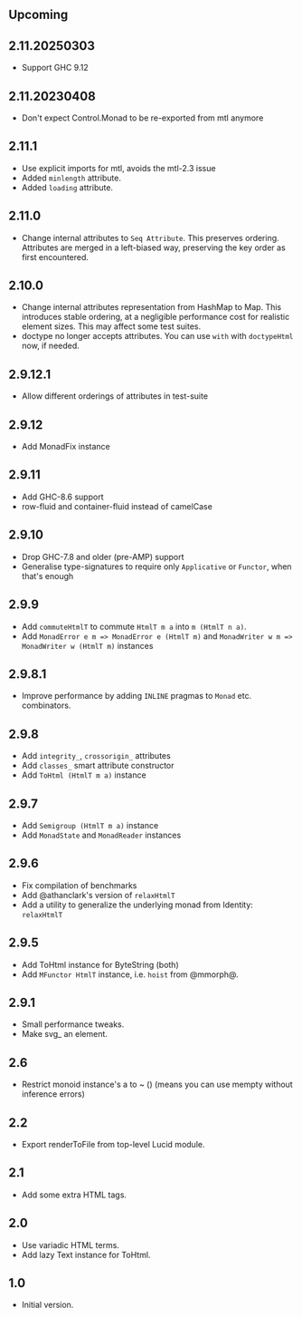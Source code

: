 ## Upcoming

## 2.11.20250303

* Support GHC 9.12

## 2.11.20230408

* Don't expect Control.Monad to be re-exported from mtl anymore

## 2.11.1

* Use explicit imports for mtl, avoids the mtl-2.3 issue
* Added `minlength` attribute.
* Added `loading` attribute.

## 2.11.0

* Change internal attributes to `Seq Attribute`. This preserves
  ordering. Attributes are merged in a left-biased way, preserving the
  key order as first encountered.

## 2.10.0

* Change internal attributes representation from HashMap to Map. This
  introduces stable ordering, at a negligible performance cost for
  realistic element sizes. This may affect some test suites.
* doctype no longer accepts attributes. You can use `with` with
  `doctypeHtml` now, if needed.

## 2.9.12.1

* Allow different orderings of attributes in test-suite

## 2.9.12

* Add MonadFix instance

## 2.9.11

* Add GHC-8.6 support
* row-fluid and container-fluid instead of camelCase

## 2.9.10

* Drop GHC-7.8 and older (pre-AMP) support
* Generalise type-signatures to require only `Applicative` or `Functor`,
  when that's enough

## 2.9.9

* Add `commuteHtmlT` to commute `HtmlT m a` into `m (HtmlT n a)`.
* Add `MonadError e m => MonadError e (HtmlT m)` and
  `MonadWriter w m => MonadWriter w (HtmlT m)` instances

## 2.9.8.1

* Improve performance by adding `INLINE` pragmas to `Monad` etc. combinators.

## 2.9.8

* Add `integrity_`, `crossorigin_` attributes
* Add `classes_` smart attribute constructor
* Add `ToHtml (HtmlT m a)` instance

## 2.9.7

* Add `Semigroup (HtmlT m a)` instance
* Add `MonadState` and `MonadReader` instances

## 2.9.6

* Fix compilation of benchmarks
* Add @athanclark's version of `relaxHtmlT`
* Add a utility to generalize the underlying monad from Identity: `relaxHtmlT`

## 2.9.5

* Add ToHtml instance for ByteString (both)
* Add `MFunctor HtmlT` instance, i.e. `hoist` from @mmorph@.

## 2.9.1

* Small performance tweaks.
* Make svg_ an element.

## 2.6

* Restrict monoid instance's a to ~ () (means you can use mempty
  without inference errors)

## 2.2

* Export renderToFile from top-level Lucid module.

## 2.1

* Add some extra HTML tags.

## 2.0

* Use variadic HTML terms.
* Add lazy Text instance for ToHtml.

## 1.0

* Initial version.
